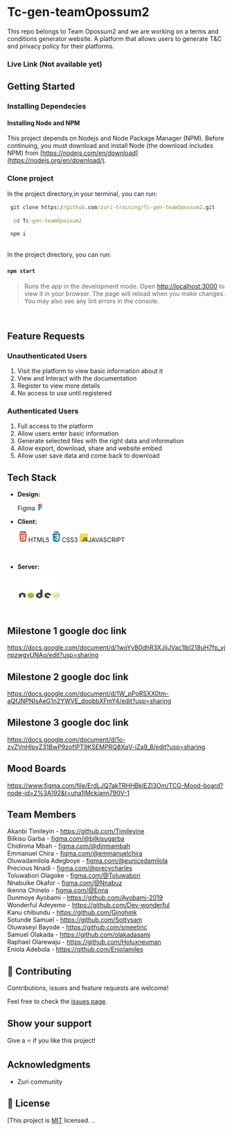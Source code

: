 # Tc-gen-teamOpossum2

This repo belongs to Team Opossum2 and we are working on a terms and conditions generator website. A platform that allows users to generate T&C and privacy policy for their platforms.

### Live Link (Not available yet)

## Getting Started

### Installing Dependecies

#### Installing Node and NPM

This project depends on Nodejs and Node Package Manager (NPM). Before continuing, you must download and install Node (the download includes NPM) from [https://nodejs.com/en/download](https://nodejs.org/en/download/).

### Clone project

In the project directory,in your terminal, you can run:

```cmd
 git clone https://github.com/zuri-training/Tc-gen-teamOpossum2.git
```

```cmd
  cd Tc-gen-teamOpossum2
```

```cmd
 npm i
```

<br>
In the project directory, you can run:

#### `npm start`

> Runs the app in the development mode. Open [http://localhost:3000](http://localhost:3000) to view it in your browser. The page will reload when you make changes. You may also see any lint errors in the console.

<br>

## Feature Requests

### Unauthenticated Users

1. Visit the platform to view basic information about it
2. View and Interact with the documentation
3. Register to view more details
4. No access to use until registered

###   Authenticated Users

1. Full access to the platform
2. Allow users enter basic information
3. Generate selected files with the right data and information
4. Allow export, download, share and website embed
5. Allow user save data and come back to download

## Tech Stack

* **Design:** <p align="">Figma <a href="https://www.figma.com" target="_blank" rel="noreferrer"> <img src="https://raw.githubusercontent.com/devicons/devicon/master/icons/figma/figma-original.svg" alt="figma" width="15" height="15"/></a> </p>

 * **Client:** <p align=""><a href="https://www.w3schools.com/html/" target="_blank" rel="noreferrer"><img src="https://raw.githubusercontent.com/devicons/devicon/master/icons/html5/html5-original-wordmark.svg" alt="html5" width="25" height="25"/></a>HTML5 <a href="https://www.w3schools.com/css/" target="_blank" rel="noreferrer"><img src="https://raw.githubusercontent.com/devicons/devicon/master/icons/css3/css3-original-wordmark.svg" alt="css3" width="25" height="25"/></a>CSS3 <a href="https://www.javascript.com" target="_blank" rel="noreferrer"><img src="https://raw.githubusercontent.com/devicons/devicon/master/icons/javascript/javascript-original.svg" alt="javascript" width="20" height="20"/></a>JAVASCRIPT</p>  

<br>

* **Server:** <p><a href="https://www.nodejs.com" target="_blank" rel="noreferrer"><img src="https://raw.githubusercontent.com/devicons/devicon/master/icons/nodejs/nodejs-original-wordmark.svg" alt="nodejs" width="100" height="80"/></a></p>

<!-- Design: FIGMA
Client: HTML, CSS and Javascript
Server: NodeJs -->

## Milestone 1 google doc link
https://docs.google.com/document/d/1woYyB0dhR3XJjiJVac1lbl218uH7fp_yjnpzwgvUNAo/edit?usp=sharing

## Milestone 2 google doc link
https://docs.google.com/document/d/1W_pPoRSXX0tm-aQfJNPNIsAeG1n2YWVE_doobbXFmY4/edit?usp=sharing

## Milestone 3 google doc link
https://docs.google.com/document/d/1o-zvZVnHIpvZ31BwP9zofIPT9KSEMPRQ8XqV-iZa9_8/edit?usp=sharing

## Mood Boards
https://www.figma.com/file/ErdLJQ7akTRHHBkIEZI3Om/TCG-Mood-board?node-id=2%3A192&t=uha1lMckjann790V-1


## Team Members
Akanbi Timileyin - https://github.com/Timileyine <br>
Bilkisu Garba - [figma.com/@bilkisugarba](figma.com/@bilkisugarba) <br>
Chidinma Mbah - [figma.com/@dinmambah](figma.com/@dinmambah) <br>
Emmanuel Chira - [figma.com/@emmanuelchira](figma.com/@emmanuelchira) <br>
Oluwadamilola Adegboye - [figma.com/@eunicedamilola](figma.com/@eunicedamilola) <br>
Precious Nnadi - [figma.com/@precycharles](figma.com/@precycharles) <br>
Toluwabori Olagoke - [figma.com/@Toluwabori](figma.com/@Toluwabori) <br>
Nnabuike Okafor - [figma.com/@Nnabuz](figma.com/@Nnabuz) <br>
Ikenna Chinelo - [figma.com/@Enna](figma.com/@Enna) <br>
Dunmoye Ayobami - https://github.com/Ayobami-2019 <br>
Wonderful Adeyemo - https://github.com/Dev-wonderful <br>
Kanu chibundu - https://github.com/Ginohmk <br>
Sotunde Samuel - https://github.com/Sottysam <br>
Oluwaseyi Bayode - https://github.com/smeetinc <br>
Samuel Olakada - https://github.com/olakadasami <br>
Raphael Olarewaju - https://github.com/Holuxneuman <br>
Eniola Adebola - https://github.com/Eniolamiles <br>

## 🤝 Contributing

Contributions, issues and feature requests are welcome!

Feel free to check the [issues page](https://github.com/Ginohmk/Tc-gen-teamOpossum2/issues).

## Show your support

Give a ⭐️ if you like this project!

## Acknowledgments

- Zuri community

## 📝 License

[This project is [MIT](https://github.com/zuri-training/Tc-gen-teamOpossum2/blob/dev/LICENSE) licensed.
..

